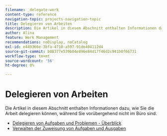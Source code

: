 ```yaml
---
filename: _delegate-work
content-type: reference
navigation-topic: projects-navigation-topic
title: Delegieren von Arbeiten
description: Die Artikel in diesem Abschnitt enthalten Informationen dazu, wie Sie die Arbeit delegieren können, während Sie vorübergehend nicht im Büro sind.
author: Alina
feature: Work Management
recommendations: noDisplay, noCatalog
exl-id: e449366e-3bfa-4710-a597-91de404112d4
source-git-commit: b08377e539b04e896e84d17f46d2c941b0f66731
workflow-type: tm+mt
source-wordcount: '56'
ht-degree: 0%

---
```


# Delegieren von Arbeiten

Die Artikel in diesem Abschnitt enthalten Informationen dazu, wie Sie die Arbeit delegieren können, während Sie vorübergehend nicht im Büro sind.

* [Delegieren von Aufgaben und Problemen - Überblick](../../manage-work/delegate-work/delegate-work-overview.md)
* [Verwalten der Zuweisung von Aufgaben und Ausgaben](../../manage-work/delegate-work/how-to-delegate-work.md)
